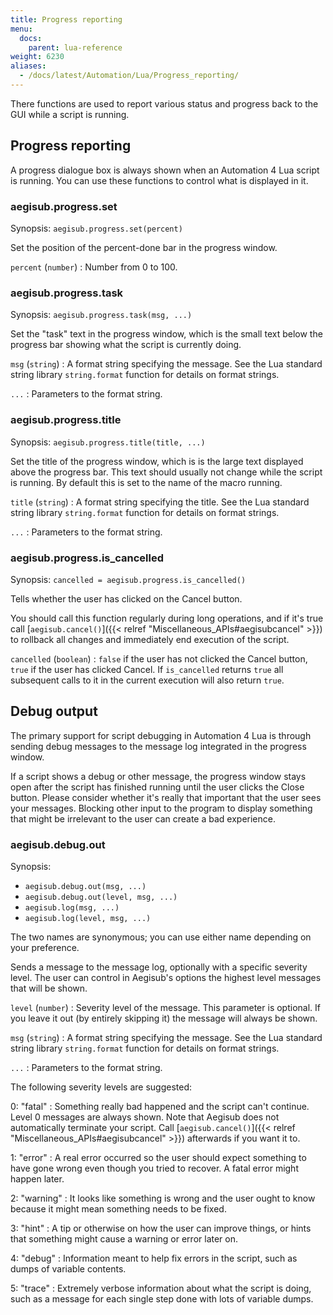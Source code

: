 ```yaml
---
title: Progress reporting
menu:
  docs:
    parent: lua-reference
weight: 6230
aliases:
  - /docs/latest/Automation/Lua/Progress_reporting/
---
```


There functions are used to report various status and progress back to the GUI
while a script is running.

## Progress reporting

A progress dialogue box is always shown when an Automation 4 Lua script is
running. You can use these functions to control what is displayed in it.

### aegisub.progress.set

Synopsis: `aegisub.progress.set(percent)`

Set the position of the percent-done bar in the progress window.

`percent` (`number`)
: Number from 0 to 100.

### aegisub.progress.task

Synopsis: `aegisub.progress.task(msg, ...)`

Set the "task" text in the progress window, which is the small text below the
progress bar showing what the script is currently doing.

`msg` (`string`)
: A format string specifying the message. See the Lua standard string library
  `string.format` function for details on format strings.

`...`
: Parameters to the format string.

### aegisub.progress.title

Synopsis: `aegisub.progress.title(title, ...)`

Set the title of the progress window, which is is the large text displayed
above the progress bar. This text should usually not change while the script
is running. By default this is set to the name of the macro running.

`title` (`string`)
: A format string specifying the title. See the Lua standard string library
  `string.format` function for details on format strings.

`...`
: Parameters to the format string.

### aegisub.progress.is_cancelled

Synopsis: `cancelled = aegisub.progress.is_cancelled()`

Tells whether the user has clicked on the Cancel button.

You should call this function regularly during long operations, and if it's
true call [`aegisub.cancel()`]({{< relref "Miscellaneous_APIs#aegisubcancel" >}}) to
rollback all changes and immediately end execution of the script.

`cancelled` (`boolean`)
: `false` if the user has not clicked the Cancel button, `true` if the user has
  clicked Cancel. If `is_cancelled` returns `true` all subsequent calls to it in
  the current execution will also return `true`.

## Debug output

The primary support for script debugging in Automation 4 Lua is through sending
debug messages to the message log integrated in the progress window.

If a script shows a debug or other message, the progress window stays open
after the script has finished running until the user clicks the Close button.
Please consider whether it's really that important that the user sees your
messages. Blocking other input to the program to display something that might
be irrelevant to the user can create a bad experience.

### aegisub.debug.out

Synopsis:

- `aegisub.debug.out(msg, ...)`
- `aegisub.debug.out(level, msg, ...)`
- `aegisub.log(msg, ...)`
- `aegisub.log(level, msg, ...)`

The two names are synonymous; you can use either name depending on your
preference.

Sends a message to the message log, optionally with a specific severity level.
The user can control in Aegisub's options the highest level messages that will
be shown.

`level` (`number`)
: Severity level of the message. This parameter is optional. If you leave it
  out (by entirely skipping it) the message will always be shown.

`msg` (`string`)
: A format string specifying the message. See the Lua standard string library
  `string.format` function for details on format strings.

`...`
: Parameters to the format string.

The following severity levels are suggested:

0: "fatal"
: Something really bad happened and the script can't continue. Level 0 messages
  are always shown. Note that Aegisub does not automatically terminate your
  script. Call [`aegisub.cancel()`]({{< relref "Miscellaneous_APIs#aegisubcancel" >}})
  afterwards if you want it to.

1: "error"
: A real error occurred so the user should expect something to have gone wrong
  even though you tried to recover. A fatal error might happen later.

2: "warning"
: It looks like something is wrong and the user ought to know because it might
  mean something needs to be fixed.

3: "hint"
: A tip or otherwise on how the user can improve things, or hints that
  something might cause a warning or error later on.

4: "debug"
: Information meant to help fix errors in the script, such as dumps of variable
  contents.

5: "trace"
: Extremely verbose information about what the script is doing, such as a
  message for each single step done with lots of variable dumps.
